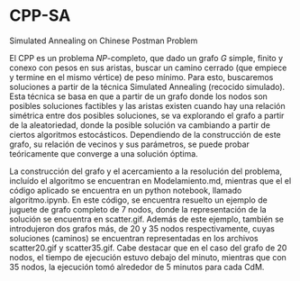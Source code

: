 # CPP-SA
Simulated Annealing on Chinese Postman Problem

El CPP es un problema $NP$-completo, que dado un grafo $G$ simple, finito y conexo con pesos en sus aristas, buscar un camino cerrado (que empiece y termine en el mismo vértice) de peso mínimo. Para esto, buscaremos soluciones a partir de la técnica Simulated Annealing (recocido simulado).
Esta técnica se basa en que a partir de un grafo donde los nodos son posibles soluciones factibles y las aristas existen cuando hay una relación simétrica entre dos posibles soluciones, se va explorando el grafo a partir de la aleatoriedad, donde la posible solución va cambiando a 
partir de ciertos algoritmos estocásticos. Dependiendo de la construcción de este grafo, su relación de vecinos y sus parámetros, se puede probar teóricamente que converge a una solución óptima.

La construcción del grafo y el acercamiento a la resolución del problema, incluído el algoritmo se encuentran en Modelamiento.md, mientras que el el código aplicado se encuentra en un python notebook, llamado algoritmo.ipynb. En este código, se encuentra resuelto un ejemplo de juguete de grafo completo de 7 nodos, donde la representación de la solución se encuentra en scatter.gif.
Además de este ejemplo, también se introdujeron dos grafos más, de 20 y 35 nodos respectivamente, cuyas soluciones (caminos) se encuentran representadas en los archivos scatter20.gif y scatter35.gif. Cabe destacar que en el caso del grafo de 20 nodos, el tiempo de ejecución estuvo debajo del minuto, mientras que con 35 nodos, la ejecución tomó alrededor de 5 minutos para cada CdM.

